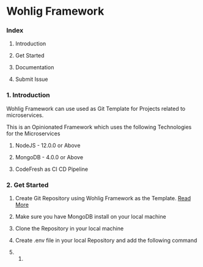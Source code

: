 # Wohlig Framework

### Index</u>

1. Introduction

2. Get Started

3. Documentation

4. Submit Issue

### 1. Introduction

Wohlig Framework can use used as Git Template for Projects related to microservices.

This is an Opinionated Framework which uses the following Technologies for the Microservices

1. NodeJS - 12.0.0 or Above

2. MongoDB - 4.0.0 or Above

3. CodeFresh as CI CD Pipeline

### 2. Get Started

1. Create Git Repository using Wohlig Framework as the Template. [Read More](<[https://docs.github.com/en/github/creating-cloning-and-archiving-repositories/creating-a-repository-from-a-template](https://docs.github.com/en/github/creating-cloning-and-archiving-repositories/creating-a-repository-from-a-template)>)

2. Make sure you have MongoDB install on your local machine

3. Clone the Repository in your local machine

4. Create .env file in your local Repository and add the following command

5.  1.
